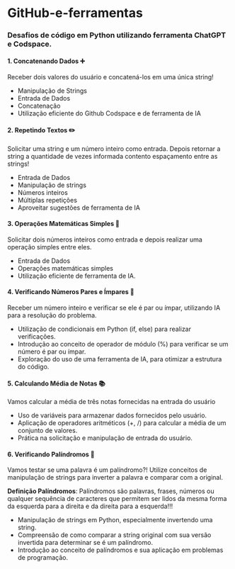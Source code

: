 # GitHub-e-ferramentas

### Desafios de código em Python utilizando ferramenta ChatGPT e Codspace.

#### __1. Concatenando Dados ➕__
 Receber dois valores do usuário e concatená-los em uma única string!

 - Manipulação de Strings
 - Entrada de Dados
 - Concatenação
 - Utilização eficiente do Github Codspace e de ferramenta de IA


 #### __2. Repetindo Textos ✏️__
 Solicitar uma string e um número inteiro como entrada. Depois retornar a string a quantidade de vezes informada contento espaçamento entre as strings!

 - Entrada de Dados
 - Manipulação de strings
 - Números inteiros
 - Múltiplas repetições
 - Aproveitar sugestões de ferramenta de IA


 #### __3. Operações Matemáticas Simples 📐__
  Solicitar dois números inteiros como entrada e depois realizar uma operação simples entre eles.

 - Entrada de Dados
 - Operações matemáticas simples
 - Utilização eficiente de ferramenta de IA.
        
#### __4. Verificando Números Pares e Ímpares 🧮__
Receber um número inteiro e verificar se ele é par ou ímpar, utilizando IA para a resolução do problema.

- Utilização de condicionais em Python (if, else) para realizar verificações.
- Introdução ao conceito de operador de módulo (%) para verificar se um número é par ou ímpar.
- Exploração do uso de uma ferramenta de IA, para otimizar a estrutura do código.


#### __5. Calculando Média de Notas 📚__
 Vamos calcular a média de três notas fornecidas na entrada do usuário

- Uso de variáveis para armazenar dados fornecidos pelo usuário.
- Aplicação de operadores aritméticos (+, /) para calcular a média de um conjunto de valores.
- Prática na solicitação e manipulação de entrada do usuário.


#### __6. Verificando Palíndromos 🔄__
 Vamos testar se uma palavra é um palíndromo?! Utilize conceitos de manipulação de strings para inverter a palavra e comparar com a original.
 
 __Definição Palíndromos__: Palíndromos são palavras, frases, números ou qualquer sequência de caracteres que permitem ser lidos da mesma forma da esquerda para a direita e da direita para a esquerda!!!

- Manipulação de strings em Python, especialmente invertendo uma string.
- Compreensão de como comparar a string original com sua versão invertida para determinar se é um palíndromo.
- Introdução ao conceito de palíndromos e sua aplicação em problemas de programação.
